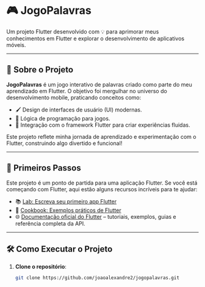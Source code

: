 # 🎮 JogoPalavras

Um projeto Flutter desenvolvido com 💡 para aprimorar meus conhecimentos em Flutter e explorar o desenvolvimento de aplicativos móveis.

---

## 📖 Sobre o Projeto

**JogoPalavras** é um jogo interativo de palavras criado como parte do meu aprendizado em Flutter. O objetivo foi mergulhar no universo do desenvolvimento mobile, praticando conceitos como:

- 🖌️ Design de interfaces de usuário (UI) modernas.
- 🧠 Lógica de programação para jogos.
- 🚀 Integração com o framework Flutter para criar experiências fluidas.

Este projeto reflete minha jornada de aprendizado e experimentação com o Flutter, construindo algo divertido e funcional!

---

## 🚀 Primeiros Passos

Este projeto é um ponto de partida para uma aplicação Flutter. Se você está começando com Flutter, aqui estão alguns recursos incríveis para te ajudar:

- 📚 [Lab: Escreva seu primeiro app Flutter](https://docs.flutter.dev/get-started/codelab)
- 🍳 [Cookbook: Exemplos práticos de Flutter](https://docs.flutter.dev/cookbook)
- 🌐 [Documentação oficial do Flutter](https://docs.flutter.dev/) – tutoriais, exemplos, guias e referência completa da API.

---

## 🛠️ Como Executar o Projeto

1. **Clone o repositório**:
   ```bash
   git clone https://github.com/joaoalexandre2/jogopalavras.git